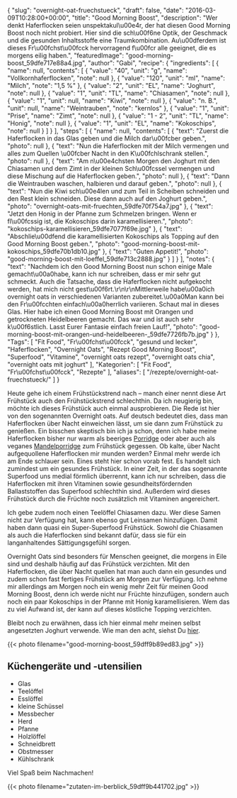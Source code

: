{
    "slug": "overnight-oat-fruechstueck",
    "draft": false,
    "date": "2016-03-09T10:28:00+00:00",
    "title": "Good Morning Boost",
    "description": "Wer denkt Haferflocken seien unspektakul\u00e4r, der hat diesen Good Morning Boost noch nicht probiert. Hier sind die sch\u00f6ne Optik, der Geschmack und die gesunden Inhaltsstoffe eine Traumkombination. Au\u00dferdem ist dieses Fr\u00fchst\u00fcck hervorragend f\u00fcr alle geeignet, die es morgens eilig haben.",
    "featuredImage": "good-morning-boost_59dfe717e88a4.jpg",
    "author": "Gabi",
    "recipe": {
        "ingredients": [
            {
                "name": null,
                "contents": [
                    {
                        "value": "40",
                        "unit": "g",
                        "name": "Vollkornhaferflocken",
                        "note": null
                    },
                    {
                        "value": "120",
                        "unit": "ml",
                        "name": "Milch",
                        "note": "1,5 %"
                    },
                    {
                        "value": "2",
                        "unit": "EL",
                        "name": "Joghurt",
                        "note": null
                    },
                    {
                        "value": "1",
                        "unit": "TL",
                        "name": "Chiasamen",
                        "note": null
                    },
                    {
                        "value": "1",
                        "unit": null,
                        "name": "Kiwi",
                        "note": null
                    },
                    {
                        "value": "n. B.",
                        "unit": null,
                        "name": "Weintrauben",
                        "note": "kernlos"
                    },
                    {
                        "value": "1",
                        "unit": "Prise",
                        "name": "Zimt",
                        "note": null
                    },
                    {
                        "value": "1 - 2",
                        "unit": "TL",
                        "name": "Honig",
                        "note": null
                    },
                    {
                        "value": "1",
                        "unit": "EL",
                        "name": "Kokoschips",
                        "note": null
                    }
                ]
            }
        ],
        "steps": [
            {
                "name": null,
                "contents": [
                    {
                        "text": "Zuerst die Haferflocken in das Glas geben und die Milch dar\u00fcber geben.",
                        "photo": null
                    },
                    {
                        "text": "Nun die Haferflocken mit der Milch vermengen und alles zum Quellen \u00fcber Nacht in den K\u00fchlschrank stellen.",
                        "photo": null
                    },
                    {
                        "text": "Am n\u00e4chsten Morgen den Joghurt mit den Chiasamen und dem Zimt in der kleinen Sch\u00fcssel vermengen und diese Mischung auf die Haferflocken geben.",
                        "photo": null
                    },
                    {
                        "text": "Dann die Weintrauben waschen, halbieren und darauf geben.",
                        "photo": null
                    },
                    {
                        "text": "Nun die Kiwi sch\u00e4len und zum Teil in Scheiben schneiden und den Rest klein schneiden. Diese dann auch auf den Joghurt geben.",
                        "photo": "overnight-oats-mit-fruechten_59dfe70f754a7.jpg"
                    },
                    {
                        "text": "Jetzt den Honig in der Pfanne zum Schmelzen bringen. Wenn er fl\u00fcssig ist, die Kokoschips darin karamellisieren.",
                        "photo": "kokoschips-karamellisieren_59dfe7077f69e.jpg"
                    },
                    {
                        "text": "Abschlie\u00dfend die karamellisierten Kokoschips  als Topping auf den Good Morning Boost geben.",
                        "photo": "good-morning-boost-mit-kokoschips_59dfe70b1db10.jpg"
                    },
                    {
                        "text": "Guten Appetit!",
                        "photo": "good-morning-boost-mit-loeffel_59dfe713c2888.jpg"
                    }
                ]
            }
        ],
        "notes": {
            "text": "Nachdem ich den Good Morning Boost nun schon einige Male gemacht\u00a0habe, kann ich nur schreiben, dass er mir sehr gut schmeckt. Auch die Tatsache, dass die Haferflocken nicht aufgekocht werden, hat mich nicht gest\u00f6rt.\r\n\r\nMittlerweile habe\u00a0ich overnight oats in verschiedenen Varianten zubereitet.\u00a0Man kann bei den Fr\u00fcchten einfach\u00a0herrlich variieren. Schaut mal in dieses Glas. Hier habe ich einen Good Morning Boost mit Orangen und getrockneten Heidelbeeren gemacht. Das war und ist auch sehr k\u00f6stlich. Lasst Eurer Fantasie einfach freien Lauf!",
            "photo": "good-morning-boost-mit-orangen-und-heidelbeeren-_59dfe7726fb7b.jpg"
        }
    },
    "Tags": [
        "Fit Food",
        "Fr\u00fchst\u00fcck",
        "gesund und lecker",
        "Haferflocken",
        "Overnight Oats",
        "Rezept Good Morning Boost",
        "Superfood",
        "Vitamine",
        "overnight oats rezept",
        "overnight oats chia",
        "overnight oats mit joghurt"
    ],
    "Kategorien": [
        "Fit Food",
        "Fr\u00fchst\u00fcck",
        "Rezepte"
    ],
    "aliases": [
        "\/rezepte\/overnight-oat-fruechstueck\/"
    ]
}

Heute gehe ich einem Frühstückstrend nach &#8211; manch einer nennt diese Art Frühstück auch den Frühstückstrend schlechthin. Da ich neugierig bin, möchte ich dieses Frühstück auch einmal ausprobieren. Die Rede ist hier von den sogenannten Overnight oats. Auf deutsch bedeutet dies, dass man Haferflocken über Nacht einweichen lässt, um sie dann zum Frühstück zu genießen. Ein bisschen skeptisch bin ich ja schon, denn ich habe meine Haferflocken bisher nur warm als beeriges [Porridge][1] oder aber auch als veganes [Mandelporridge][2] zum Frühstück gegessen. Ob kalte, über Nacht aufgequollene Haferflocken mir munden werden? Einmal mehr werde ich am Ende schlauer sein. Eines steht hier schon vorab fest. Es handelt sich zumindest um ein gesundes Frühstück. In einer Zeit, in der das sogenannte Superfood uns medial förmlich überrennt, kann ich nur schreiben, dass die Haferflocken mit ihren Vitaminen sowie gesundheitsfördernden Ballaststoffen das Superfood schlechthin sind. Außerdem wird dieses Frühstück durch die Früchte noch zusätzlich mit Vitaminen angereichert.

Ich gebe zudem noch einen Teelöffel Chiasamen dazu. Wer diese Samen nicht zur Verfügung hat, kann ebenso gut Leinsamen hinzufügen. Damit haben dann quasi ein Super-Superfood Frühstück. Sowohl die Chiasamen als auch die Haferflocken sind bekannt dafür, dass sie für ein langanhaltendes Sättigungsgefühl sorgen.

Overnight Oats sind besonders für Menschen geeignet, die morgens in Eile sind und deshalb häufig auf das Frühstück verzichten. Mit den Haferflocken, die über Nacht quellen hat man auch dann ein gesundes und zudem schon fast fertiges Frühstück am Morgen zur Verfügung. Ich nehme mir allerdings am Morgen noch ein wenig mehr Zeit für meinen Good Morning Boost, denn ich werde nicht nur Früchte hinzufügen, sondern auch noch ein paar Kokoschips in der Pfanne mit Honig karamellisieren. Wem das zu viel Aufwand ist, der kann auf dieses köstliche Topping verzichten.

Bleibt noch zu erwähnen, dass ich hier einmal mehr meinen selbst angesetzten Joghurt verwende. Wie man den acht, siehst Du [hier][3].

{{< photo filename="good-morning-boost_59dff9b89ed83.jpg" >}}

## Küchengeräte und -utensilien

 * Glas
 * Teelöffel
 * Esslöffel
 * kleine Schüssel
 * Messbecher
 * Herd
 * Pfanne
 * Holzlöffel
 * Schneidbrett
 * Obstmesser
 * Kühlschrank

Viel Spaß beim Nachmachen!

{{< photo filename="zutaten-im-berblick_59dff9b441702.jpg" >}}

 [1]: https://kochfokus.de/rezepte/beeriges-porridge/
 [2]: https://kochfokus.de/rezepte/veganes-mandel-porridge/
 [3]: https://kochfokus.de/wissenswert/joghurt-teil-1-joghurt-selber-machen/